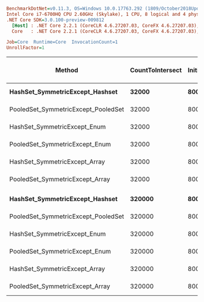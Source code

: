 ``` ini

BenchmarkDotNet=v0.11.3, OS=Windows 10.0.17763.292 (1809/October2018Update/Redstone5)
Intel Core i7-6700HQ CPU 2.60GHz (Skylake), 1 CPU, 8 logical and 4 physical cores
.NET Core SDK=3.0.100-preview-009812
  [Host] : .NET Core 2.2.1 (CoreCLR 4.6.27207.03, CoreFX 4.6.27207.03), 64bit RyuJIT
  Core   : .NET Core 2.2.1 (CoreCLR 4.6.27207.03, CoreFX 4.6.27207.03), 64bit RyuJIT

Job=Core  Runtime=Core  InvocationCount=1  
UnrollFactor=1  

```
|                              Method | CountToIntersect | InitialSetSize |      Mean |     Error |    StdDev |    Median | Ratio | RatioSD | Gen 0/1k Op | Gen 1/1k Op | Gen 2/1k Op | Allocated Memory/Op |
|------------------------------------ |----------------- |--------------- |----------:|----------:|----------:|----------:|------:|--------:|------------:|------------:|------------:|--------------------:|
|     **HashSet_SymmetricExcept_Hashset** |            **32000** |        **8000000** |  **1.681 ms** | **0.1386 ms** | **0.4087 ms** |  **1.486 ms** |  **1.00** |    **0.00** |           **-** |           **-** |           **-** |                   **-** |
| PooledSet_SymmetricExcept_PooledSet |            32000 |        8000000 |  1.349 ms | 0.1128 ms | 0.3325 ms |  1.415 ms |  0.85 |    0.31 |           - |           - |           - |                   - |
|        HashSet_SymmetricExcept_Enum |            32000 |        8000000 |  3.845 ms | 0.1070 ms | 0.3105 ms |  3.846 ms |  2.45 |    0.63 |           - |           - |           - |             25176 B |
|      PooledSet_SymmetricExcept_Enum |            32000 |        8000000 |  3.116 ms | 0.1452 ms | 0.4236 ms |  3.132 ms |  1.98 |    0.57 |           - |           - |           - |             25096 B |
|       HashSet_SymmetricExcept_Array |            32000 |        8000000 |  3.927 ms | 0.1150 ms | 0.3318 ms |  3.907 ms |  2.50 |    0.63 |           - |           - |           - |             25168 B |
|     PooledSet_SymmetricExcept_Array |            32000 |        8000000 |  2.877 ms | 0.1371 ms | 0.4000 ms |  2.812 ms |  1.81 |    0.43 |           - |           - |           - |             25056 B |
|                                     |                  |                |           |           |           |           |       |         |             |             |             |                     |
|     **HashSet_SymmetricExcept_Hashset** |           **320000** |        **8000000** |  **3.936 ms** | **0.1389 ms** | **0.4074 ms** |  **3.983 ms** |  **1.00** |    **0.00** |           **-** |           **-** |           **-** |                   **-** |
| PooledSet_SymmetricExcept_PooledSet |           320000 |        8000000 |  3.474 ms | 0.1207 ms | 0.3558 ms |  3.527 ms |  0.89 |    0.12 |           - |           - |           - |                   - |
|        HashSet_SymmetricExcept_Enum |           320000 |        8000000 | 18.690 ms | 0.3701 ms | 0.7560 ms | 18.747 ms |  5.07 |    0.50 |           - |           - |           - |             25176 B |
|      PooledSet_SymmetricExcept_Enum |           320000 |        8000000 | 17.154 ms | 0.3525 ms | 0.5167 ms | 17.116 ms |  4.46 |    0.37 |           - |           - |           - |             25096 B |
|       HashSet_SymmetricExcept_Array |           320000 |        8000000 | 18.895 ms | 0.4219 ms | 0.6813 ms | 18.898 ms |  4.98 |    0.44 |           - |           - |           - |             25168 B |
|     PooledSet_SymmetricExcept_Array |           320000 |        8000000 | 14.962 ms | 0.2952 ms | 0.6722 ms | 14.918 ms |  4.01 |    0.37 |           - |           - |           - |             25056 B |
